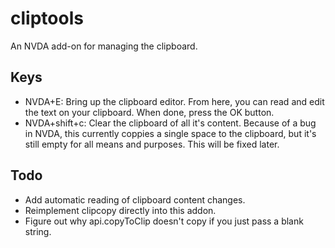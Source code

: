 # cliptools

An NVDA add-on for managing the clipboard.

## Keys

* NVDA+E: Bring up the clipboard editor. From here, you can read and edit the text on your clipboard. When done, press the OK button.
* NVDA+shift+c: Clear the clipboard of all it's content. Because of a bug in NVDA, this currently coppies a single space to the  clipboard, but it's still empty for all means and purposes. This will be fixed later.

## Todo

* Add automatic reading of clipboard content changes.
* Reimplement clipcopy directly into this addon.
* Figure out why api.copyToClip doesn't copy if you just pass a blank string.
